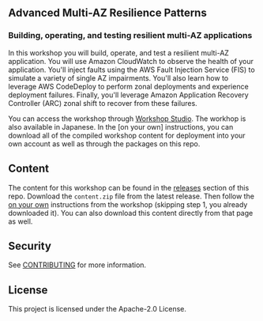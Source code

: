 ## Advanced Multi-AZ Resilience Patterns
### Building, operating, and testing resilient multi-AZ applications
In this workshop you will build, operate, and test a resilient multi-AZ application. You will use Amazon CloudWatch to observe the health of your application. You'll inject faults using the AWS Fault Injection Service (FIS) to simulate a variety of single AZ impairments. You'll also learn how to leverage AWS CodeDeploy to perform zonal deployments and experience deployment failures. Finally, you'll leverage Amazon Application Recovery Controller (ARC) zonal shift to recover from these failures.

You can access the workshop through [Workshop Studio](https://catalog.workshops.aws/multi-az-gray-failures/en-US/introduction). The workhop is also available in Japanese. In the [on your own] instructions, you can download all of the compiled workshop content for deployment into your own account as well as through the packages on this repo.

## Content
The content for this workshop can be found in the [releases](https://github.com/awslabs/multi-az-workshop/releases) section of this repo. Download the `content.zip` file from the latest release. Then follow the [on your own](https://catalog.workshops.aws/multi-az-gray-failures/en-US/prerequisites/on-your-own) instructions from the workshop (skipping step 1, you already downloaded it). You can also download this content directly from that page as well. 

## Security

See [CONTRIBUTING](CONTRIBUTING.md#security-issue-notifications) for more information.

## License

This project is licensed under the Apache-2.0 License.
